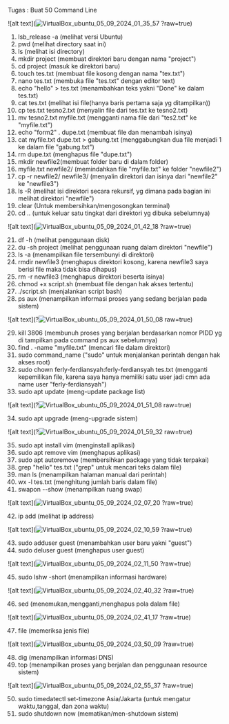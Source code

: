 Tugas : Buat 50 Command Line 


![alt text](![VirtualBox_ubuntu_05_09_2024_01_35_57](https://github.com/user-attachments/assets/f98379d6-ade7-42dd-9fa9-fea01016807a)
?raw=true) 

1. lsb_release -a (melihat versi Ubuntu)
2. pwd (melihat directory saat ini)
3. ls (melihat isi directory)
4. mkdir project (membuat direktori baru dengan nama "project")
5. cd project (masuk ke direktori baru)
6. touch tes.txt (membuat file kosong dengan nama "tex.txt")
7. nano tes.txt (membuka file "tes.txt" dengan editor text)
8. echo "hello" > tes.txt (menambahkan teks yakni "Done" ke dalam tes.txt)
9. cat tes.txt (melihat isi file(hanya baris pertama saja yg ditampilkan))
10. cp tes.txt tesno2.txt (menyalin file dari tes.txt ke tesno2.txt)
11. mv tesno2.txt myfile.txt (mengganti nama file dari "tes2.txt" ke "myfile.txt")
12. echo "form2" . dupe.txt (membuat file dan menambah isinya)
13. cat myfile.txt dupe.txt > gabung.txt (menggabungkan dua file menjadi 1 ke dalam file "gabung.txt")
14. rm dupe.txt (menghapus file "dupe.txt")
15. mkdir newfile2(membuat folder baru di dalam folder)
16. myfile.txt newfile2/ (memindahkan file "myfile.txt" ke folder "newfile2")
17. cp -r newfile2/ newfile3/ (menyalin direktori dan isinya dari "newfile2" ke "newfile3")
18. ls -R (melihat isi direktori secara rekursif, yg dimana pada bagian ini melihat direktori "newfile")
19. clear (Untuk membersihkan/mengosongkan terminal)
20. cd .. (untuk keluar satu tingkat dari direktori yg dibuka sebelumnya)



![alt text](![VirtualBox_ubuntu_05_09_2024_01_42_18](https://github.com/user-attachments/assets/b8f32f17-3eb6-4b34-99f5-30fca626c77d)
?raw=true)

21. df -h (melihat penggunaan disk)
22. du -sh project (melihat penggunaan ruang dalam direktori "newfile")
23. ls -a (menampilkan file tersembunyi di direktori)
24. rmdir newfile3 (menghapus direktori kosong, karena newfile3 saya berisi file maka tidak bisa dihapus)
25. rm -r newfile3 (menghapus direktori beserta isinya)
26. chmod +x script.sh (membuat file dengan hak akses tertentu)
27. ./script.sh (menjalankan script bash)
28. ps aux (menampilkan informasi proses yang sedang berjalan pada sistem)



![alt text](?![VirtualBox_ubuntu_05_09_2024_01_50_08](https://github.com/user-attachments/assets/d96f4cc8-543d-49fb-ab8a-95db430ee4af)
raw=true)

29. kill 3806 (membunuh proses yang berjalan berdasarkan nomor PIDD yg di tampilkan pada command ps aux sebelumnya)
30. find . -name "myfile.txt" (mencari file dalam direktori)
31. sudo command_name ("sudo" untuk menjalankan perintah dengan hak akses root)
32. sudo chown ferly-ferdiansyah:ferly-ferdiansyah tes.txt (mengganti kepemilikan file, karena saya hanya memiliki satu user jadi cmn ada name user "ferly-ferdiansyah")
33. sudo apt update (meng-update package list)



![alt text](?![VirtualBox_ubuntu_05_09_2024_01_51_08](https://github.com/user-attachments/assets/dce12bb2-4d42-438c-858b-dbe1b9ee6899)
raw=true)

34. sudo apt upgrade (meng-upgrade sistem)



![alt text](?![VirtualBox_ubuntu_05_09_2024_01_59_32](https://github.com/user-attachments/assets/3e522760-a333-4e6a-badf-94f1c89024b3)
raw=true)

35. sudo apt install vim (menginstall aplikasi)
36. sudo apt remove vim (menghapus aplikasi)
37. sudo apt autoremove (membersihkan package yang tidak terpakai)
38. grep "hello" tes.txt ("grep" untuk mencari teks dalam file)
39. man ls (menampilkan halaman manual dari perintah)
40. wx -l tes.txt (menghitung jumlah baris dalam file)
41. swapon --show (menampilkan ruang swap)



![alt text](![VirtualBox_ubuntu_05_09_2024_02_07_20](https://github.com/user-attachments/assets/bf24c4f7-983f-4748-95b6-45bb8c66714e)
?raw=true)

42. ip add (melihat ip address)



![alt text](![VirtualBox_ubuntu_05_09_2024_02_10_59](https://github.com/user-attachments/assets/59e6af17-ceb2-41e7-a51b-6b1d6449a9b0)
?raw=true)

43. sudo adduser guest (menambahkan user baru yakni "guest")
44. sudo deluser guest (menghapus user guest)



![alt text](![VirtualBox_ubuntu_05_09_2024_02_11_50](https://github.com/user-attachments/assets/42061837-1b89-4217-9180-d9256528ab1c)
?raw=true)

45. sudo lshw -short (menampilkan informasi hardware)



![alt text](![VirtualBox_ubuntu_05_09_2024_02_40_32](https://github.com/user-attachments/assets/0cd16610-47c8-47bd-86bf-dccb3f45955b)
?raw=true)

46. sed (menemukan,mengganti,menghapus pola dalam file)



![alt text](![VirtualBox_ubuntu_05_09_2024_02_41_17](https://github.com/user-attachments/assets/a83bd3b0-ae20-47f8-b763-c34da063ad1a)
?raw=true)

47. file (memeriksa jenis file)



![alt text](![VirtualBox_ubuntu_05_09_2024_03_50_09](https://github.com/user-attachments/assets/9d5116e1-7236-4b6c-8bd4-6b58d45c356c)
?raw=true)

48. dig (menampilkan informasi DNS)
49. top (menampilkan proses yang berjalan dan penggunaan resource sistem)



![alt text](![VirtualBox_ubuntu_05_09_2024_02_55_37](https://github.com/user-attachments/assets/031e9780-90f4-4809-9c60-2c4b9f964cf9)
?raw=true)

50. sudo timedatectl set-timezone Asia/Jakarta (untuk mengatur waktu,tanggal, dan zona waktu)
51. sudo shutdown now (mematikan/men-shutdown sistem)

